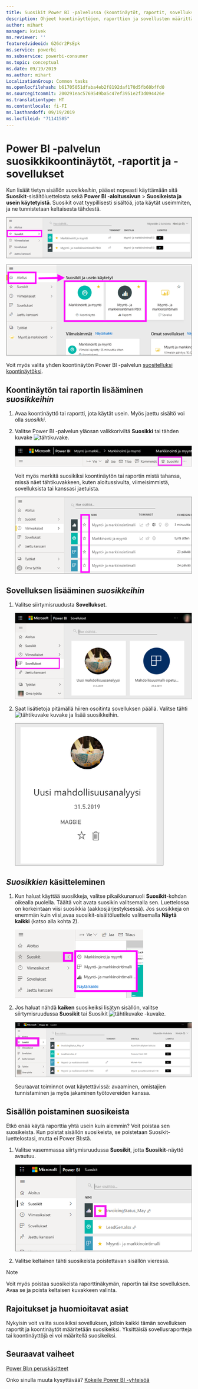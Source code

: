 ```yaml
---
title: Suosikit Power BI -palvelussa (koontinäytöt, raportit, sovellukset)
description: Ohjeet koontinäyttöjen, raporttien ja sovellusten määrittämisestä suosikeiksi Power BI -palvelussa
author: mihart
manager: kvivek
ms.reviewer: ''
featuredvideoid: G26dr2PsEpk
ms.service: powerbi
ms.subservice: powerbi-consumer
ms.topic: conceptual
ms.date: 09/19/2019
ms.author: mihart
LocalizationGroup: Common tasks
ms.openlocfilehash: b61705051dfaba4eb2f8192daf170d5fb60bffd0
ms.sourcegitcommit: 200291eac5769549ba5c47ef3951e2f3d094426e
ms.translationtype: HT
ms.contentlocale: fi-FI
ms.lasthandoff: 09/19/2019
ms.locfileid: "71141585"
---
```

# <a name="favorite-dashboards-reports-and-apps-in-the-power-bi-service"></a>Power BI -palvelun suosikkikoontinäytöt, -raportit ja -sovellukset
Kun lisäät tietyn sisällön *suosikkeihin*,  pääset nopeasti käyttämään sitä **Suosikit**-sisältöluettelosta sekä **Power BI -aloitussivun** > **Suosikeista ja usein käytetyistä**.  Suosikit ovat tyypillisesti sisältöä, jota käytät useimmiten, ja ne tunnistetaan keltaisesta tähdestä.

   ![Suosikki-kuvake](./media/end-user-favorite/power-bi-favorite-nav.png)

   ![Suosikki-kuvake](./media/end-user-favorite/power-bi-home.png)

Voit myös valita yhden koontinäytön Power BI -palvelun [suositelluksi koontinäytöksi](end-user-featured.md).

## <a name="add-a-dashboard-or-report-as-a-favorite"></a>Koontinäytön tai raportin lisääminen *suosikkeihin*

1. Avaa koontinäyttö tai raportti, jota käytät usein. Myös jaettu sisältö voi olla *suosikki*.

2. Valitse Power BI -palvelun yläosan valikkoriviltä **Suosikki** tai tähden kuvake ![tähtikuvake](./media/end-user-favorite/power-bi-favorite-icon.png).
   
   ![Suosikki-kuvake](./media/end-user-favorite/power-bi-favorite.png)
   
   Voit myös merkitä suosikiksi koontinäytön tai raportin mistä tahansa, missä näet tähtikuvakkeen, kuten aloitussivulta, viimeisimmistä, sovelluksista tai kanssasi jaetuista. 
   
   ![Koontinäyttö-välilehti, jossa on keltainen tähti](./media/end-user-favorite/power-bi-recent.png)

## <a name="add-an-app-as-a-favorite"></a>Sovelluksen lisääminen *suosikkeihin*

1. Valitse siirtymisruudusta **Sovellukset**.

   ![koontinäyttö](./media/end-user-favorite/power-bi-app.png)

2. Saat lisätietoja pitämällä hiiren osoitinta sovelluksen päällä.  Valitse tähti ![tähtikuvake](./media/end-user-favorite/power-bi-favorite-icon.png)  kuvake ja lisää suosikkeihin.
   
   ![hiiren osoittimen pitäminen sovelluksen päällä](./media/end-user-favorite/power-bi-hover-app.png)

## <a name="working-with-favorites"></a>*Suosikkien* käsitteleminen
1. Kun haluat käyttää suosikkeja, valitse pikaikkunanuoli **Suosikit**-kohdan oikealla puolella.  Täältä voit avata suosikin valitsemalla sen. Luettelossa on korkeintaan viisi suosikkia (aakkosjärjestyksessä). Jos suosikkeja on enemmän kuin viisi,avaa suosikit-sisältöluettelo valitsemalla **Näytä kaikki** (katso alla kohta 2). 
   
   ![Suosikit-pikaikkuna](./media/end-user-favorite/power-bi-favorite-flyout.png)
2. Jos haluat nähdä **kaiken** suosikeiksi lisätyn sisällön, valitse siirtymisruudussa **Suosikit** tai Suosikit ![tähtikuvake](./media/end-user-favorite/power-bi-favorites-icon.png) -kuvake.  
   
    ![suosikki-ikkuna](./media/end-user-favorite/power-bi-fav-screen.png)
   
   Seuraavat toiminnot ovat käytettävissä: avaaminen, omistajien tunnistaminen ja myös jakaminen työtovereiden kanssa.

## <a name="unfavorite-content"></a>Sisällön poistaminen suosikeista
Etkö enää käytä raporttia yhtä usein kuin aiemmin?  Voit poistaa sen suosikeista. Kun poistat sisällön suosikeista, se poistetaan Suosikit-luettelostasi, mutta ei Power BI:stä.

1. Valitse vasemmassa siirtymisruudussa **Suosikit**, jotta **Suosikit**-näyttö avautuu.
   
   ![Suosikit-näyttö](./media/end-user-favorite/power-bi-un-favorite.png)
2. Valitse keltainen tähti suosikeista poistettavan sisällön vieressä.

> [!NOTE]
> Voit myös poistaa suosikeista raporttinäkymän, raportin tai itse sovelluksen. Avaa se ja poista keltaisen kuvakkeen valinta.   
> 
> 
## <a name="limitations-and-considerations"></a>Rajoitukset ja huomioitavat asiat
Nykyisin voit valita suosikiksi sovelluksen, jolloin kaikki tämän sovelluksen raportit ja koontinäytöt määritetään suosikeiksi. Yksittäisiä sovellusraportteja tai koontinäyttöjä ei voi määritellä suosikeiksi. 

## <a name="next-steps"></a>Seuraavat vaiheet
[Power BI:n peruskäsitteet](end-user-basic-concepts.md)

Onko sinulla muuta kysyttävää? [Kokeile Power BI -yhteisöä](http://community.powerbi.com/)

